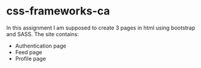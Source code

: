 # css-frameworks-ca
In this assignment I am supposed to create 3 pages in html using bootstrap and SASS. The site contains:
- Authentication page
- Feed page
- Profile page
